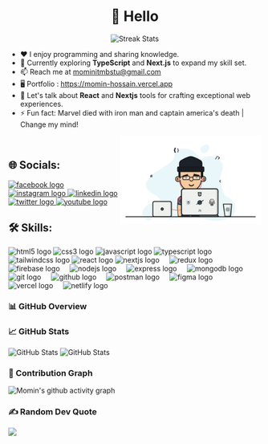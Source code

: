 <h1 align="center">💫 Hello</h1>

<p align="center">
  <img height="180" src="https://streak-stats.demolab.com/?user=cssmh&theme=radical&include_all_commits=true" alt="Streak Stats" />
</p>

- ♥️ I enjoy programming and sharing knowledge.  
- 🌱 Currently exploring **TypeScript** and **Next.js** to expand my skill set.  
- 📫 Reach me at mominitmbstu@gmail.com
- 🖥️ Portfolio : https://momin-hossain.vercel.app
- 💬 Let's talk about **React** and **Nextjs** tools for crafting exceptional web experiences.  
- ⚡ Fun fact: Marvel died with iron man and captain america's death | Change my mind!
<img align="right" alt="code" width="280" src="https://raw.githubusercontent.com/cssmh/cssmh/main/coding.gif">
<br>

## 🌐 Socials:
<div align="left">
  <a href="https://facebook.com/touristmomen" target="_blank" rel="noopener noreferrer">
   <img height="30" width="52" src="https://raw.githubusercontent.com/maurodesouza/profile-readme-generator/master/src/assets/icons/social/facebook/default.svg" alt="facebook logo"  />
  </a>
  <a href="https://instagram.com/tourist_offl" target="_blank" rel="noopener noreferrer">
   <img height="30" width="52" src="https://raw.githubusercontent.com/maurodesouza/profile-readme-generator/master/src/assets/icons/social/instagram/default.svg" alt="instagram logo"  />
  </a>
  <a href="https://linkedin.com/in/momin01" target="_blank" rel="noopener noreferrer">
   <img height="30" width="52" src="https://raw.githubusercontent.com/maurodesouza/profile-readme-generator/master/src/assets/icons/social/linkedin/default.svg" alt="linkedin logo"  />
  </a>
  <a href="https://x.com/touristmomen" target="_blank" rel="noopener noreferrer">
   <img height="30" width="52" src="https://raw.githubusercontent.com/maurodesouza/profile-readme-generator/master/src/assets/icons/social/twitter/default.svg" alt="twitter logo"  />
  </a>
  <a href="https://youtube.com/@tourist19" target="_blank" rel="noopener noreferrer">
   <img height="30" width="52" src="https://raw.githubusercontent.com/maurodesouza/profile-readme-generator/master/src/assets/icons/social/youtube/default.svg" alt="youtube logo"  />
  </a>
</div>

## 🛠️ Skills:
<div align="left">
  <img src="https://skillicons.dev/icons?i=html" height="40" alt="html5 logo"  />
  <img src="https://skillicons.dev/icons?i=css" height="40" alt="css3 logo"  />
  <img src="https://skillicons.dev/icons?i=js" height="40" alt="javascript logo"  />
  <img src="https://cdn.jsdelivr.net/gh/devicons/devicon/icons/typescript/typescript-original.svg" height="40" alt="typescript logo"  />
  <img src="https://skillicons.dev/icons?i=tailwind" height="40" alt="tailwindcss logo"  />
  <img src="https://cdn.jsdelivr.net/gh/devicons/devicon/icons/react/react-original.svg" height="40" alt="react logo"  />
  <img src="https://skillicons.dev/icons?i=nextjs" height="40" alt="nextjs logo"  />
  <img width="12" />
  <img src="https://skillicons.dev/icons?i=redux" height="40" alt="redux logo"  />
  <img width="12" />
  <img src="https://skillicons.dev/icons?i=firebase" height="40" alt="firebase logo"  />
  <img width="12" />
  <img src="https://skillicons.dev/icons?i=nodejs" height="40" alt="nodejs logo"  />
  <img width="12" />
  <img src="https://skillicons.dev/icons?i=express" height="40" alt="express logo"  />
  <img width="12" />
  <img src="https://skillicons.dev/icons?i=mongodb" height="40" alt="mongodb logo"  />
  <img width="12" />
  <img src="https://skillicons.dev/icons?i=git" height="40" alt="git logo"  />
  <img width="12" />
  <img src="https://skillicons.dev/icons?i=github" height="40" alt="github logo"  />
  <img width="12" />
  <img src="https://skillicons.dev/icons?i=postman" height="40" alt="postman logo"  />
  <img width="12" />
  <img src="https://skillicons.dev/icons?i=figma" height="40" alt="figma logo"  />
  <img width="12" />
  <img src="https://skillicons.dev/icons?i=vercel" height="40" alt="vercel logo"  />
  <img width="12" />
  <img src="https://skillicons.dev/icons?i=netlify" height="40" alt="netlify logo"  />
</div>

### 📊 GitHub Overview

### 📈 GitHub Stats
<p>
  <img src="https://github-readme-stats.vercel.app/api/top-langs/?username=cssmh&include_all_commits=true&theme=radical&langs_count=8&include_all_commits=true" alt="GitHub Stats" />
  <img height="180" src="https://github-readme-stats.vercel.app/api?username=cssmh&theme=radical&show_icons=true&include_all_commits=true" alt="GitHub Stats" />
</p>

### 🌱 Contribution Graph
![Momin's github activity graph](https://github-readme-activity-graph.vercel.app/graph?username=cssmh&theme=react-dark)

### ✍️ Random Dev Quote
![](https://quotes-github-readme.vercel.app/api?type=horizontal&theme=radical)
